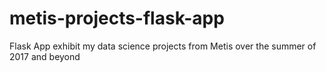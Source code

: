 # metis-projects-flask-app
Flask App exhibit my data science projects from Metis over the summer of 2017 and beyond
